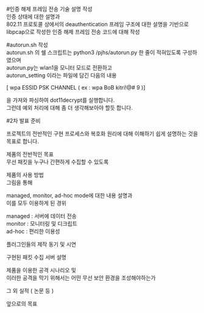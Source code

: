 #인증 해제 프레임 전송 기술 설명 작성  
인증 상태에 대한 설명과  
802.11 프로토콜 상에서의 deauthentication 프레임 구조에 대한 설명을 기반으로  
libpcap으로 작성한 인증 해제 프레임 전송 코드에 대해 작성  
  
#autorun.sh 작성  
autorun.sh 의 쉘 스크립트는 python3 /pjhs/autorun.py 한 줄이 적혀있도록 구성하였으며  
autorun.py는 wlan1을 모니터 모드로 전환하고  
autorun_setting 이라는 파일에 담긴 다음의 내용  
  
[ wpa ESSID PSK CHANNEL ( ex : wpa BoB kitri!@# 9 )]  
  
을 가져와 파싱하여 dot11decrypt를 실행합니다.  
그런데 예외 처리에 대해 좀 더 생각해보아야 할듯 합니다.  
  
#2차 발표 준비
  
프로젝트의 전반적인 구현 프로세스와 복호화 원리에 대해 이해하기 쉽게 설명하는 것을 목표로 합니다.  
  
제품의 전반적인 목표  
무선 패킷을 누구나 간편하게 수집할 수 있도록  
  
제품의 사용 방법  
그림을 통해  
  
managed, monitor, ad-hoc mode에 대한 내용 설명과  
이를 모두 이용하게 된 경위  
  
managed : 서버에 데이터 전송  
monitor : 모니터링 및 디크립트  
ad-hoc : 편리한 이용성  
  
플러그인들의 제작 동기 및 시연  
  
구현된 패킷 수집 서버 설명  
  
제품을 이용한 공격 시나리오 및  
이러한 공격을 막기 위해서는 어떤 무선 보안 환경을 조성해야하는가  
  
그 외 실적 ( 논문 등 )  
  
앞으로의 목표    
